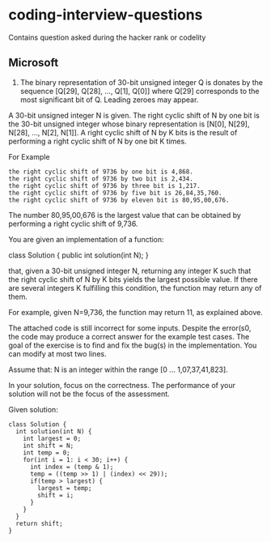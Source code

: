# coding-interview-questions
Contains question asked during the hacker rank or codelity

## Microsoft
1. The binary representation of 30-bit unsigned integer Q is donates by the sequence [Q[29], Q[28], ..., Q[1], Q[0]] where Q[29] corresponds to the most significant bit of Q. Leading zeroes may appear.

A 30-bit unsigned integer N is given. The right cyclic shift of N by one bit is the 30-bit unsigned integer whose binary representation is [N[0], N[29], N[28], ..., N[2], N[1]]. A right cyclic shift of N by K bits is the result of performing a right cyclic shift of N by one bit K times.

For Example
  
    the right cyclic shift of 9736 by one bit is 4,868.
    the right cyclic shift of 9736 by two bit is 2,434.
    the right cyclic shift of 9736 by three bit is 1,217.
    the right cyclic shift of 9736 by five bit is 26,84,35,760.
    the right cyclic shift of 9736 by eleven bit is 80,95,00,676.
    
The number 80,95,00,676 is the largest value that can be obtained by performing a right cyclic shift of 9,736.

You are given an implementation of a function:
  
   class Solution {
      public int solution(int N);
   }
   
that, given a 30-bit unsigned integer N, returning any integer K such that the right cyclic shift of N by K bits yields the largest possible value. If there are several integers K fulfilling this condition, the function may return any of them.

For example, given N=9,736, the function may return 11, as explained above.

The attached code is still incorrect for some inputs. Despite the error(s0, the code may produce a correct answer for the example test cases. The goal of the exercise is to find and fix the bug(s) in the implementation. You can modify at most two lines.

Assume that:
  N is an integer within the range [0 ... 1,07,37,41,823].
  
In your solution, focus on the correctness. The performance of your solution will not be the focus of the assessment.


Given solution:

```
class Solution {
  int solution(int N) {
    int largest = 0;
    int shift = N;
    int temp = 0;
    for(int i = 1: i < 30; i++) {
      int index = (temp & 1);
      temp = ((temp >> 1) | (index) << 29));
      if(temp > largest) {
        largest = temp;
        shift = i;
      }
    }
  }
  return shift;
}
```
